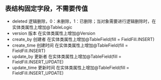 ## 表结构固定字段，不需要传值
- deleted 逻辑删除，0：未删除，1：已删除；当对象需要进行逻辑删除时，在实体类属性上增加@TableLogic
- version 版本 在实体类属性上增加@Version
- create_by 创建者 在实体类属性上增加@TableField(fill = FieldFill.INSERT)
- create_time 创建时间 在实体类属性上增加@TableField(fill = FieldFill.INSERT)
- update_by 更新者 在实体类属性上增加@TableField(fill = FieldFill.INSERT_UPDATE)
- update_time 更新时间 在实体类属性上增加@TableField(fill = FieldFill.INSERT_UPDATE)

